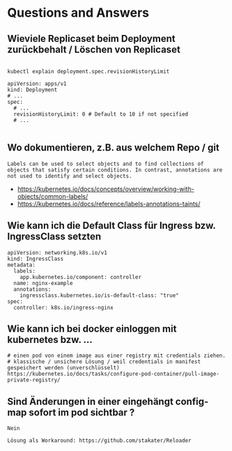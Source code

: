# Questions and Answers 

## Wieviele Replicaset beim Deployment zurückbehalt / Löschen von Replicaset 

```

kubectl explain deployment.spec.revisionHistoryLimit 

apiVersion: apps/v1
kind: Deployment
# ...
spec:
  # ...
  revisionHistoryLimit: 0 # Default to 10 if not specified
  # ...
  
```

## Wo dokumentieren, z.B. aus welchem Repo / git 

```
Labels can be used to select objects and to find collections of objects that satisfy certain conditions. In contrast, annotations are not used to identify and select objects. 
```
  * https://kubernetes.io/docs/concepts/overview/working-with-objects/common-labels/
  * https://kubernetes.io/docs/reference/labels-annotations-taints/

## Wie kann ich die Default Class für Ingress bzw. IngressClass setzten 

```
apiVersion: networking.k8s.io/v1
kind: IngressClass
metadata:
  labels:
    app.kubernetes.io/component: controller
  name: nginx-example
  annotations:
    ingressclass.kubernetes.io/is-default-class: "true"
spec:
  controller: k8s.io/ingress-nginx
```

## Wie kann ich bei docker einloggen mit kubernetes bzw. ...

```
# einen pod von einem image aus einer registry mit credentials ziehen.
# klassische / unsichere Lösung / weil credentials in manifest gespeichert werden (unverschlüsselt) 
https://kubernetes.io/docs/tasks/configure-pod-container/pull-image-private-registry/
```

## Sind Änderungen in einer eingehängt config-map sofort im pod sichtbar ? 

```
Nein 
```

```
Lösung als Workaround: https://github.com/stakater/Reloader
```
